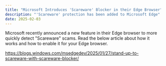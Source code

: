 ```yaml
---
title: "Microsoft Introduces 'Scareware' Blocker in their Edge Browser"
description: "'Scareware' protection has been added to Microsoft Edge"
date: 2025-02-03
---
```


Microsoft recently announced a new feature in their Edge browser to more quickly detect "Scareware" scams. Read the below article about how it works and how to enable it for your Edge browser.

https://blogs.windows.com/msedgedev/2025/01/27/stand-up-to-scareware-with-scareware-blocker/
